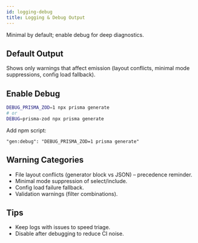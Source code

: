 ```yaml
---
id: logging-debug
title: Logging & Debug Output
---
```


Minimal by default; enable debug for deep diagnostics.

## Default Output
Shows only warnings that affect emission (layout conflicts, minimal mode suppressions, config load fallback).

## Enable Debug
```bash
DEBUG_PRISMA_ZOD=1 npx prisma generate
# or
DEBUG=prisma-zod npx prisma generate
```

Add npm script:
```jsonc
"gen:debug": "DEBUG_PRISMA_ZOD=1 prisma generate"
```

## Warning Categories
- File layout conflicts (generator block vs JSON) – precedence reminder.
- Minimal mode suppression of select/include.
- Config load failure fallback.
- Validation warnings (filter combinations).

## Tips
- Keep logs with issues to speed triage.
- Disable after debugging to reduce CI noise.
